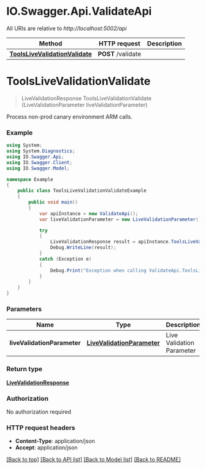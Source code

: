 # IO.Swagger.Api.ValidateApi

All URIs are relative to *http://localhost:5002/api*

Method | HTTP request | Description
------------- | ------------- | -------------
[**ToolsLiveValidationValidate**](ValidateApi.md#toolslivevalidationvalidate) | **POST** /validate | 


<a name="toolslivevalidationvalidate"></a>
# **ToolsLiveValidationValidate**
> LiveValidationResponse ToolsLiveValidationValidate (LiveValidationParameter liveValidationParameter)



Process non-prod canary environment ARM calls.

### Example
```csharp
using System;
using System.Diagnostics;
using IO.Swagger.Api;
using IO.Swagger.Client;
using IO.Swagger.Model;

namespace Example
{
    public class ToolsLiveValidationValidateExample
    {
        public void main()
        {
            var apiInstance = new ValidateApi();
            var liveValidationParameter = new LiveValidationParameter(); // LiveValidationParameter | Live Validation Parameter

            try
            {
                LiveValidationResponse result = apiInstance.ToolsLiveValidationValidate(liveValidationParameter);
                Debug.WriteLine(result);
            }
            catch (Exception e)
            {
                Debug.Print("Exception when calling ValidateApi.ToolsLiveValidationValidate: " + e.Message );
            }
        }
    }
}
```

### Parameters

Name | Type | Description  | Notes
------------- | ------------- | ------------- | -------------
 **liveValidationParameter** | [**LiveValidationParameter**](LiveValidationParameter.md)| Live Validation Parameter | 

### Return type

[**LiveValidationResponse**](LiveValidationResponse.md)

### Authorization

No authorization required

### HTTP request headers

 - **Content-Type**: application/json
 - **Accept**: application/json

[[Back to top]](#) [[Back to API list]](../README.md#documentation-for-api-endpoints) [[Back to Model list]](../README.md#documentation-for-models) [[Back to README]](../README.md)

